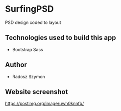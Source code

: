 # SurfingPSD
PSD design coded to layout

## Technologies used to build this app
* Bootstrap Sass

## Author
* Radosz Szymon

## Website screenshot
https://postimg.org/image/uwh0knnfb/
